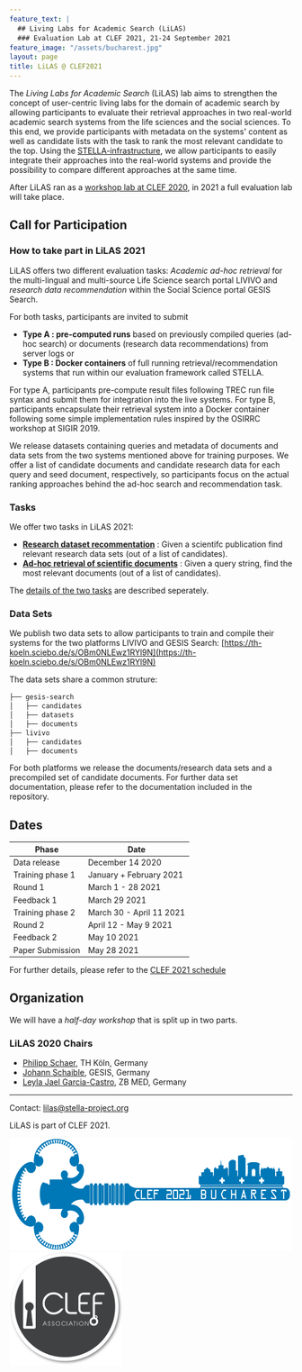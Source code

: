```yaml
---
feature_text: |
  ## Living Labs for Academic Search (LiLAS)
  ### Evaluation Lab at CLEF 2021, 21-24 September 2021
feature_image: "/assets/bucharest.jpg"
layout: page
title: LiLAS @ CLEF2021
---
```


The *Living Labs for Academic Search* (LiLAS) lab aims to strengthen the concept of user-centric living labs for the domain of academic search by allowing participants to evaluate their retrieval approaches in two real-world academic search systems from the life sciences and the social sciences.
To this end, we provide participants with metadata on the systems' content as well as candidate lists with the task to rank the most relevant candidate to the top. Using the [STELLA-infrastructure](http://www.stella-project.org), we allow participants to easily integrate their approaches into the real-world systems and provide the possibility to compare different approaches at the same time. 

After LiLAS ran as a [workshop lab at CLEF 2020](/2020), in 2021 a full evaluation lab will take place.


## Call for Participation

### How to take part in LiLAS 2021

LiLAS offers two different evaluation tasks: *Academic ad-hoc retrieval* for the multi-lingual and multi-source Life Science search portal LIVIVO and *research data recommendation* within the Social Science portal GESIS Search.

For both tasks, participants are invited to submit

- __Type A : pre-computed runs__ based on previously compiled queries (ad-hoc search) or documents (research data recommendations) from server logs or 
- __Type B : Docker containers__ of full running retrieval/recommendation systems that run within our evaluation framework called STELLA. 


For type A, participants pre-compute result files following TREC run file syntax and submit them for integration into the live systems. For type B, participants encapsulate their retrieval system into a Docker container following some simple implementation rules inspired by the OSIRRC workshop at SIGIR 2019. 

We release datasets containing queries and metadata of documents and data sets from the two systems mentioned above for training purposes. We offer a list of candidate documents and candidate research data for each query and seed document, respectively, so participants focus on the actual ranking approaches behind the ad-hoc search and recommendation task.

### Tasks

We offer two tasks in LiLAS 2021:

- __[Research dataset recommentation](tasks#task-1-ad-hoc-search-ranking)__ : Given a scientifc publication find relevant research data sets (out of a list of candidates).
- __[Ad-hoc retrieval of scientific documents](tasks#task-2-research-data-recommendations)__ : Given a query string, find the most relevant documents (out of a list of candidates).

The [details of the two tasks](tasks) are described seperately. 


### Data Sets

We publish two data sets to allow participants to train and compile their systems for the two platforms LIVIVO and GESIS Search: [https://th-koeln.sciebo.de/s/OBm0NLEwz1RYl9N](https://th-koeln.sciebo.de/s/OBm0NLEwz1RYl9N)

The data sets share a common struture:

```.
├── gesis-search
│   ├── candidates
│   ├── datasets
│   ├── documents
├── livivo
│   ├── candidates
│   ├── documents
```

For both platforms we release the documents/research data sets and a precompiled set of candidate documents. For further data set documentation, please refer to the documentation included in the repository. 

## Dates

| Phase                | Date                    |
| -------------------- | ----------------------- | 
| Data release         | December 14 2020         |
| Training phase 1     | January + February 2021  |
| Round 1              | March 1 - 28 2021        |
| Feedback 1           | March 29 2021            |
| Training phase 2     | March 30 - April 11 2021 |
| Round 2              | April 12 - May 9 2021    |
| Feedback 2           | May 10 2021              |
| Paper Submission     | May 28 2021              |


For further details, please refer to the [CLEF 2021 schedule](https://clef2021.clef-initiative.eu/index.php?page=Pages/schedule.html)


<!--
### Paper Submission Guidelines

Submissions must be as PDF, formatted in the style of the Springer Publications format for Lecture Notes in Computer Science (LNCS). For details on the LNCS style, see [Springer’s Author Instructions](https://www.springer.com/gp/computer-science/lncs/conference-proceedings-guidelines). Authors should use Springer’s proceedings templates, either for LaTeX or for Word, and are encouraged to include their ORCIDs in the papers. 

All submissions must be written in English and should be submitted electronically through the [conference submission system](https://www.easychair.org/conferences/?conf=clef2021).
-->

## Organization

We will have a *half-day workshop* that is split up in two parts. 


### LiLAS 2020 Chairs

- [Philipp Schaer](https://ir.web.th-koeln.de/people/philipp-schaer/), TH Köln, Germany
- [Johann Schaible](https://gesis.org/person/johann.schaible), GESIS, Germany
- [Leyla Jael Garcia-Castro](https://www.linkedin.com/in/leyla-jael-garcia-castro-85384a17/), ZB MED, Germany

<!--
### Program Committee 

- Krisztian Balog, University of Stavanger, Norway
- Joeran Beel, Trinity College Dublin, Ireland
- Birger Larsen, Aalborg University, Denmark
- Vivien Petras, Humboldt University, Germany
- Ansgar Scherp, Ulm University, Germany
- Philipp Mayr, GESIS, Germany
- Tommaso di Noia, Politecnico di Bari, Italy

-->

---

Contact: <lilas@stella-project.org>

LiLAS is part of CLEF 2021.

[<img src="/assets/clef2021_logo.png" height="200">](https://clef2021.clef-initiative.eu/)
[<img src="/assets/clef-association-logo.png" height="200">](https://www.clef-initiative.eu/)

